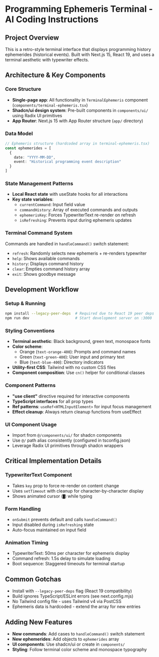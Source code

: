 # Programming Ephemeris Terminal - AI Coding Instructions

## Project Overview
This is a retro-style terminal interface that displays programming history ephemerides (historical events). Built with Next.js 15, React 19, and uses a terminal aesthetic with typewriter effects.

## Architecture & Key Components

### Core Structure
- **Single-page app**: All functionality in `TerminalEphemeris` component (`components/terminal-ephemeris.tsx`)
- **Shadcn/ui design system**: Pre-built components in `components/ui/` using Radix UI primitives
- **App Router**: Next.js 15 with App Router structure (`app/` directory)

### Data Model
```typescript
// Ephemeris structure (hardcoded array in terminal-ephemeris.tsx)
const ephemerides = [
  {
    date: "YYYY-MM-DD",
    event: "Historical programming event description"
  }
]
```

### State Management Patterns
- **Local React state** with useState hooks for all interactions
- **Key state variables**:
  - `currentCommand`: Input field value
  - `commandHistory`: Array of executed commands and outputs
  - `ephemerisKey`: Forces TypewriterText re-render on refresh
  - `isRefreshing`: Prevents input during ephemeris updates

### Terminal Command System
Commands are handled in `handleCommand()` switch statement:
- `refresh`: Randomly selects new ephemeris + re-renders typewriter
- `help`: Shows available commands
- `history`: Displays command history
- `clear`: Empties command history array
- `exit`: Shows goodbye message

## Development Workflow

### Setup & Running
```bash
npm install --legacy-peer-deps  # Required due to React 19 peer deps
npm run dev                     # Start development server on :3000
```

### Styling Conventions
- **Terminal aesthetic**: Black background, green text, monospace fonts
- **Color scheme**: 
  - Orange (`text-orange-400`): Prompts and command names
  - Green (`text-green-400`): User input and primary text
  - Blue (`text-blue-400`): Directory indicators
- **Utility-first CSS**: Tailwind with no custom CSS files
- **Component composition**: Use `cn()` helper for conditional classes

### Component Patterns
- **"use client"** directive required for interactive components
- **TypeScript interfaces** for all prop types
- **Ref patterns**: `useRef<HTMLInputElement>` for input focus management
- **Effect cleanup**: Always return cleanup functions from useEffect

### UI Component Usage
- Import from `@/components/ui/` for shadcn components
- Use `@/` path alias consistently (configured in tsconfig.json)
- Leverage Radix UI primitives through shadcn wrappers

## Critical Implementation Details

### TypewriterText Component
- Takes `key` prop to force re-render on content change
- Uses `setTimeout` with cleanup for character-by-character display
- Shows animated cursor (`█`) while typing

### Form Handling
- `onSubmit` prevents default and calls `handleCommand()`
- Input disabled during `isRefreshing` state
- Auto-focus maintained on input field

### Animation Timing
- TypewriterText: 50ms per character for ephemeris display
- Command refresh: 1.5s delay to simulate loading
- Boot sequence: Staggered timeouts for terminal startup

## Common Gotchas
- Install with `--legacy-peer-deps` flag (React 19 compatibility)
- Build ignores TypeScript/ESLint errors (see next.config.mjs)
- No Tailwind config file - uses Tailwind v4 via PostCSS
- Ephemeris data is hardcoded - extend the array for new entries

## Adding New Features
- **New commands**: Add cases to `handleCommand()` switch statement
- **New ephemerides**: Add objects to `ephemerides` array
- **UI components**: Use shadcn/ui or create in `components/`
- **Styling**: Follow terminal color scheme and monospace typography
